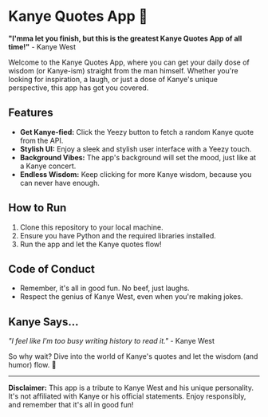 # Kanye Quotes App 🎤

**"I'mma let you finish, but this is the greatest Kanye Quotes App of all time!"** - Kanye West

Welcome to the Kanye Quotes App, where you can get your daily dose of wisdom (or Kanye-ism) straight from the man himself. Whether you're looking for inspiration, a laugh, or just a dose of Kanye's unique perspective, this app has got you covered.

## Features

- **Get Kanye-fied:** Click the Yeezy button to fetch a random Kanye quote from the API.
- **Stylish UI:** Enjoy a sleek and stylish user interface with a Yeezy touch.
- **Background Vibes:** The app's background will set the mood, just like at a Kanye concert.
- **Endless Wisdom:** Keep clicking for more Kanye wisdom, because you can never have enough.

## How to Run

1. Clone this repository to your local machine.
2. Ensure you have Python and the required libraries installed.
3. Run the app and let the Kanye quotes flow!

## Code of Conduct

- Remember, it's all in good fun. No beef, just laughs.
- Respect the genius of Kanye West, even when you're making jokes.

## Kanye Says...

*"I feel like I'm too busy writing history to read it."* - Kanye West

So why wait? Dive into the world of Kanye's quotes and let the wisdom (and humor) flow. 🐻

---

**Disclaimer:** This app is a tribute to Kanye West and his unique personality. It's not affiliated with Kanye or his official statements. Enjoy responsibly, and remember that it's all in good fun!

